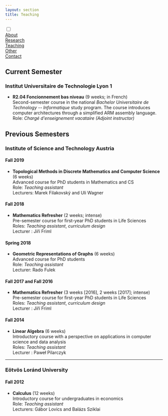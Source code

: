 ```yaml
---
layout: section
title: Teaching
---
```


<div class="flex-container">
  <input id="toggle" type="checkbox">
  <div class="flex-item"><a href="{{ "/" | absolute_url }}">About</a></div>
  <div class="flex-item"><a href="research.html">Research</a></div>
  <div class="flex-item" id="active"><a href="teaching.html">Teaching</a></div>
  <div class="flex-item"><a href="other.html">Other</a></div>
  <div class="flex-item"><a href="contact.html">Contact</a></div>
  <div class="flex-item" id="hamburger">
    <label for="toggle">
      <i class="fas fa-bars" id="bars"></i>
      <i class="fas fa-times" id="times"></i>
    </label>
    </div>
</div>

## Current Semester

### Institut Universitaire de Technologie Lyon 1

- **R2.04 Foncionnement bas niveau** (9 weeks; in French) <br> Second-semester course in the national _Bachelor Universitaire de Technology -- Informatique_ study program. The course introduces computer architectures through a simplified ARM assembly language. <br> Role: _Chargé d'enseignement vacataire (Adjoint instructor)_

## Previous Semesters

### Institute of Science and Technology Austria

#### Fall 2019

- **Topological Methods in Discrete Mathematics and Computer Science** (6 weeks) <br> Advanced course for PhD students in Mathematics and CS <br> Role: _Teaching assistant_ <br> Lecturers: Marek Filakovský and Uli Wagner

#### Fall 2018

- **Mathematics Refresher** (2 weeks; intense) <br> Pre-semester course for first-year PhD students in Life Sciences <br> Roles: _Teaching assistant_, _curriculum design_ <br> Lecturer : Jiří Friml

#### Spring 2018

- **Geometric Representations of Graphs** (6 weeks) <br> Advanced course for PhD students <br>  Role: _Teaching assistant_ <br> Lecturer: Rado Fulek

#### Fall 2017 and Fall 2016

- **Mathematics Refresher** (3 weeks [2016], 2 weeks [2017]; intense) <br> Pre-semester course for first-year PhD students in Life Sciences <br> Roles: _Teaching assistant_, _curriculum design_ <br> Lecturer : Jiří Friml

#### Fall 2014

- **Linear Algebra** (6 weeks) <br> Introductory course with a perspective on applications in computer science and data analysis <br> Roles: _Teaching assistant_ <br> Lecturer : Paweł Pilarczyk

___


### Eötvös Loránd University

#### Fall 2012

- **Calculus** (12 weeks) <br> Introductory course for undergraduates in economics <br> Role: _Teaching assistant_ <br> Lecturers: Gábor Lovics and Balázs Sziklai
